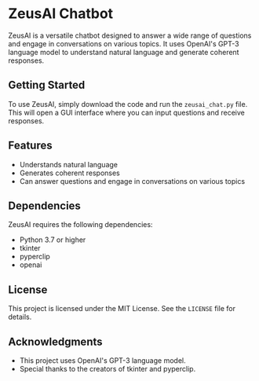 # ZeusAI Chatbot

ZeusAI is a versatile chatbot designed to answer a wide range of questions and engage in conversations on various topics. It uses OpenAI's GPT-3 language model to understand natural language and generate coherent responses. 

## Getting Started

To use ZeusAI, simply download the code and run the `zeusai_chat.py` file. This will open a GUI interface where you can input questions and receive responses.

## Features

* Understands natural language
* Generates coherent responses
* Can answer questions and engage in conversations on various topics

## Dependencies

ZeusAI requires the following dependencies:

* Python 3.7 or higher
* tkinter
* pyperclip
* openai

## License

This project is licensed under the MIT License. See the `LICENSE` file for details.

## Acknowledgments

* This project uses OpenAI's GPT-3 language model. 
* Special thanks to the creators of tkinter and pyperclip.
